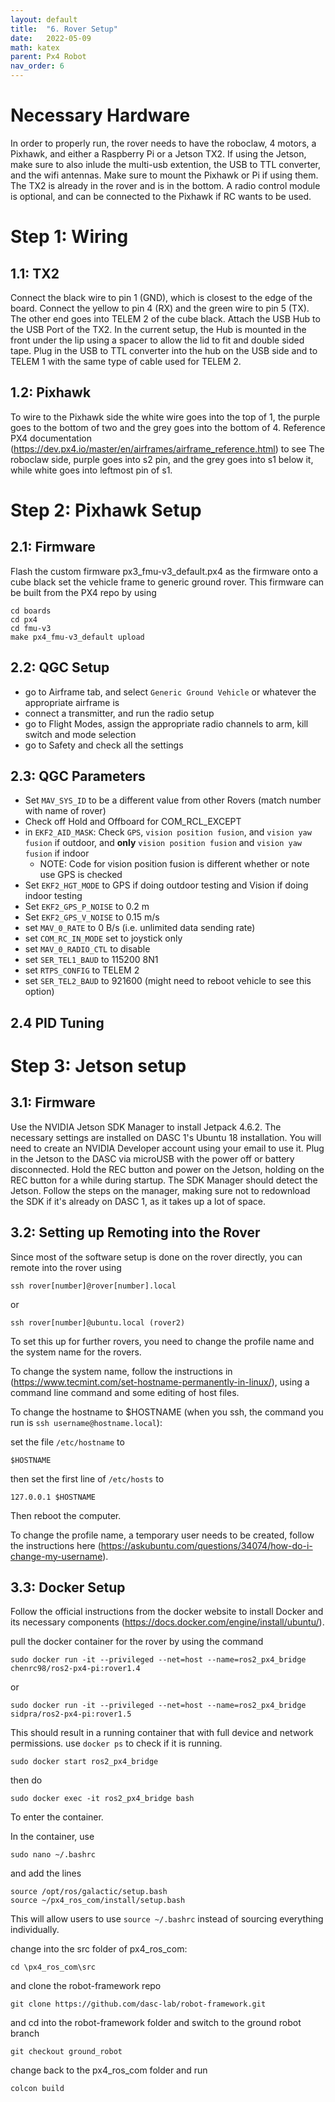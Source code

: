 ```yaml
---
layout: default
title:  "6. Rover Setup"
date:   2022-05-09
math: katex
parent: Px4 Robot
nav_order: 6
---
```


# Necessary Hardware

In order to properly run, the rover needs to have the roboclaw, 4 motors, a Pixhawk, and either a Raspberry Pi or a Jetson TX2. If using the Jetson, make sure to also inlude the multi-usb extention, the USB to TTL converter, and the wifi antennas. Make sure to mount the Pixhawk or Pi if using them. The TX2 is already in the rover and is in the bottom. A radio control module is optional, and can be connected to the Pixhawk if RC wants to be used.

# Step 1: Wiring

## 1.1: TX2
Connect the black wire to pin 1 (GND), which is closest to the edge of the board. Connect the yellow to pin 4 (RX) and the green wire to pin 5 (TX). The other end goes into TELEM 2 of the cube black. Attach the USB Hub to the USB Port of the TX2. In the current setup, the Hub is mounted in the front under the lip using a spacer to allow the lid to fit and double sided tape. Plug in the USB to TTL converter into the hub on the USB side and to TELEM 1 with the same type of cable used for TELEM 2.

## 1.2: Pixhawk
To wire to the Pixhawk side the white wire goes into the top of 1, the purple goes to the bottom of two and the grey goes into the bottom of 4. Reference PX4 documentation (https://dev.px4.io/master/en/airframes/airframe_reference.html) to see  The roboclaw side, purple goes into s2 pin, and the grey goes into s1 below it, while white goes into leftmost pin of s1.

# Step 2: Pixhawk Setup

## 2.1: Firmware
Flash the custom firmware px3_fmu-v3_default.px4 as the firmware onto a cube black
set the vehicle frame to generic ground rover. This firmware can be built from the PX4 repo by using
```
cd boards
cd px4
cd fmu-v3
make px4_fmu-v3_default upload
```
## 2.2: QGC Setup
- go to Airframe tab, and select `Generic Ground Vehicle` or whatever the appropriate airframe is
- connect a transmitter, and run the radio setup
- go to Flight Modes, assign the appropriate radio channels to arm, kill switch and mode selection
- go to Safety and check all the settings

## 2.3: QGC Parameters
- Set `MAV_SYS_ID` to be a different value from other Rovers (match number with name of rover)
- Check off Hold and Offboard for COM_RCL_EXCEPT 
- in `EKF2_AID_MASK`: Check `GPS`, `vision position fusion`, and `vision yaw fusion` if outdoor, and **only** `vision position fusion` and `vision yaw fusion` if indoor
	- NOTE: Code for vision position fusion is different whether or note use GPS is checked
- Set `EKF2_HGT_MODE` to GPS if doing outdoor testing and Vision if doing indoor testing
- Set `EKF2_GPS_P_NOISE` to 0.2 m
- Set `EKF2_GPS_V_NOISE` to 0.15 m/s
- set `MAV_0_RATE` to 0 B/s (i.e. unlimited data sending rate)
- set `COM_RC_IN_MODE` set to joystick only
- set `MAV_0_RADIO_CTL` to disable
- set `SER_TEL1_BAUD` to 115200 8N1
- set `RTPS_CONFIG` to TELEM 2
- set `SER_TEL2_BAUD` to 921600 (might need to reboot vehicle to see this option)

## 2.4 PID Tuning

# Step 3: Jetson setup

## 3.1: Firmware
Use the NVIDIA Jetson SDK Manager to install Jetpack 4.6.2. The necessary settings are installed on DASC 1's Ubuntu 18 installation. You will need to create an NVIDIA Developer account using your email to use it. Plug in the Jetson to the DASC via microUSB with the power off or battery disconnected. Hold the REC button and power on the Jetson, holding on the REC button for a while during startup. The SDK Manager should detect the Jetson. Follow the steps on the manager, making sure not to redownload the SDK if it's already on DASC 1, as it takes up a lot of space. 

## 3.2: Setting up Remoting into the Rover
Since most of the software setup is done on the rover directly, you can remote into the rover using
```
ssh rover[number]@rover[number].local
```
or
``` 
ssh rover[number]@ubuntu.local (rover2)
```

To set this up for further rovers, you need to change the profile name and the system name for the rovers.

To change the system name, follow the instructions in (https://www.tecmint.com/set-hostname-permanently-in-linux/), using a command line command and some editing of host files.

To change the hostname to $HOSTNAME (when you ssh, the command you run is `ssh username@hostname.local`):

set the file `/etc/hostname` to 
```
$HOSTNAME
```
then set the first line of `/etc/hosts` to 
```
127.0.0.1 $HOSTNAME
```
Then reboot the computer.

To change the profile name, a temporary user needs to be created, follow the instructions here (https://askubuntu.com/questions/34074/how-do-i-change-my-username).

## 3.3: Docker Setup 
Follow the official instructions from the docker website to install Docker and its necessary components (https://docs.docker.com/engine/install/ubuntu/).

pull the docker container for the rover by using the command 
```
sudo docker run -it --privileged --net=host --name=ros2_px4_bridge chenrc98/ros2-px4-pi:rover1.4
```

or 

```
sudo docker run -it --privileged --net=host --name=ros2_px4_bridge sidpra/ros2-px4-pi:rover1.5
```

This should result in a running container that with full device and network permissions. use ```docker ps``` to check if it is running.

```
sudo docker start ros2_px4_bridge
```
then do 
 ```
 sudo docker exec -it ros2_px4_bridge bash
 ```

To enter the container.

In the container, use 
```
sudo nano ~/.bashrc
```
and add the lines
```
source /opt/ros/galactic/setup.bash
source ~/px4_ros_com/install/setup.bash
```

This will allow users to use ```source ~/.bashrc``` instead of sourcing everything individually.

change into the src folder of px4_ros_com:

```
cd \px4_ros_com\src
```

and clone the robot-framework repo

```
git clone https://github.com/dasc-lab/robot-framework.git
```
and cd into the robot-framework folder and switch to the ground robot branch 
```
git checkout ground_robot
```

change back to the px4_ros_com folder and run 
```
colcon build
```
